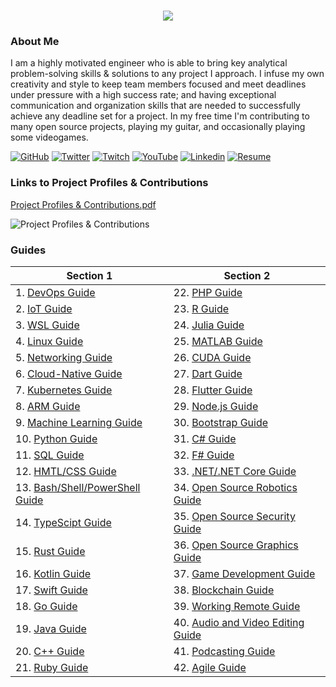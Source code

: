 <h1 align="center">
 <img src="https://user-images.githubusercontent.com/45159366/81243342-6c350f00-8fc4-11ea-9037-9cbe0f7bf3ff.png">
</h1>

### About Me
I am a highly motivated engineer who is able to bring key analytical problem-solving skills & solutions to any project I approach. I infuse my own creativity and style to keep team members focused and meet deadlines under pressure with a high success rate; and having exceptional communication and organization skills that are needed to successfully achieve any deadline set for a project. In my free time I'm contributing to many open source projects, playing my guitar, and occasionally playing some videogames.

[![GitHub](https://user-images.githubusercontent.com/45159366/94374332-67cad900-00c0-11eb-953d-8727aae8031d.png)](https://github.com/mikeroyal)
[![Twitter](https://user-images.githubusercontent.com/45159366/85327986-bdba3000-b484-11ea-87f0-20be14e54852.png)](https://twitter.com/Miker256)
[![Twitch](https://user-images.githubusercontent.com/45159366/95504868-3ecd0280-0962-11eb-8ec2-a6c84182fb3e.png)]()
[![YouTube](https://user-images.githubusercontent.com/45159366/95504872-3ffe2f80-0962-11eb-976b-ae4de85fe589.png)]()
[![Linkedin](https://user-images.githubusercontent.com/45159366/85327989-beeb5d00-b484-11ea-9996-d6042a365e34.png)](https://www.linkedin.com/in/michael-royal-b923b4134/)
[![Resume](https://user-images.githubusercontent.com/45159366/85609897-5e3a5c80-b60b-11ea-94d4-751c7385e80a.png)](https://github.com/mikeroyal/mikeroyal.github.io/files/5170773/Michael-Royal-Resume.pdf)

### Links to Project Profiles & Contributions

[Project Profiles & Contributions.pdf](https://github.com/mikeroyal/mikeroyal.github.io/files/4875593/Links.to.Project.Contributions.pdf)

![Project Profiles & Contributions](https://user-images.githubusercontent.com/45159366/86542054-ed2a5d00-bec6-11ea-875e-9909383fe64c.png)

### Guides

| Section 1 | Section 2 |
| --------------- | --------------- | 
| 1. [DevOps Guide](https://salsa.debian.org/mikeroyal-guest/devops)| 22. [PHP Guide](https://github.com/mikeroyal/PHP-Guide)|
| 2. [IoT Guide](https://github.com/mikeroyal/IoT-Guide)| 23. [R Guide](https://github.com/mikeroyal/R-Guide)|
| 3. [WSL Guide](https://github.com/mikeroyal/WSL-Guide)| 24. [Julia Guide](https://github.com/mikeroyal/Julia_lang-Guide)|
| 4. [Linux Guide](https://github.com/mikeroyal/Linux-Guide)| 25. [MATLAB Guide](https://github.com/mikeroyal/MATLAB-Guide)|
| 5. [Networking Guide](https://github.com/mikeroyal/Networking-Guide)| 26. [CUDA Guide](https://github.com/mikeroyal/CUDA-Guide)|
| 6. [Cloud-Native Guide](https://github.com/mikeroyal/Cloud-Native-Guide)| 27. [Dart Guide](https://github.com/mikeroyal/Dart-Guide)|
| 7. [Kubernetes Guide](https://github.com/mikeroyal/Kubernetes-Guide) | 28. [Flutter Guide](https://github.com/mikeroyal/Flutter-Guide)| 
| 8. [ARM Guide](https://github.com/mikeroyal/ARM-Guide) | 29. [Node.js Guide](https://github.com/mikeroyal/Node.js-Guide)|
| 9. [Machine Learning Guide](https://gitlab.com/maos20008/intro-to-machine-learning)| 30. [Bootstrap Guide](https://github.com/mikeroyal/Bootstrap-Guide)|
| 10. [Python Guide](https://github.com/mikeroyal/Python-Guide)| 31.  [C# Guide](https://github.com/mikeroyal/C-Sharp-Guide)|
| 11. [SQL Guide](https://github.com/mikeroyal/SQL-Guide)| 32. [F# Guide](https://github.com/mikeroyal/F-Sharp-Guide)|
| 12. [HMTL/CSS Guide](https://github.com/mikeroyal/HMTL-CSS-Guide)| 33. [.NET/.NET Core Guide](https://github.com/mikeroyal/.NET-Guide)|
| 13. [Bash/Shell/PowerShell Guide](https://github.com/mikeroyal/Bash-Shell-Powershell-Guide)| 34. [Open Source Robotics Guide](https://invent.kde.org/mikeroyal/robotics)|
| 14. [TypeScipt Guide](https://github.com/mikeroyal/TypeScript-Guide)| 35. [Open Source Security Guide](https://salsa.debian.org/mikeroyal-guest/open-source-security-guide)|
| 15. [Rust Guide](https://github.com/mikeroyal/Rust_lang-Guide)| 36. [Open Source Graphics Guide](https://gitlab.com/maos20008/open-source-3d-modeling-guide)|
| 16. [Kotlin Guide](https://github.com/mikeroyal/Kotlin-Guide)| 37. [Game Development Guide](https://github.com/mikeroyal/Game-Development-Guide)|
| 17. [Swift Guide](https://github.com/mikeroyal/Swift-Guide)| 38. [Blockchain Guide](https://github.com/mikeroyal/Blockchain-Guide)|
| 18. [Go Guide](https://github.com/mikeroyal/Go-Guide)| 39.  [Working Remote Guide](https://github.com/mikeroyal/Working-Remote-Guide)|
| 19. [Java Guide](https://github.com/mikeroyal/Java-Guide)| 40. [Audio and Video Editing Guide](https://github.com/mikeroyal/Audio-and-Video-Editing-Guide)|
| 20. [C++ Guide](https://github.com/mikeroyal/CPP-Guide)| 41. [Podcasting Guide](https://github.com/mikeroyal/Podcasting-Guide)|
| 21. [Ruby Guide](https://github.com/mikeroyal/Ruby-Guide)| 42. [Agile Guide](https://github.com/mikeroyal/Agile-Guide)|                                                      
